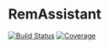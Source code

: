 # RemAssistant

[![Build Status](https://github.com/josePereiro/RemAssistant.jl/actions/workflows/CI.yml/badge.svg?branch=main)](https://github.com/josePereiro/RemAssistant.jl/actions/workflows/CI.yml?query=branch%3Amain)
[![Coverage](https://codecov.io/gh/josePereiro/RemAssistant.jl/branch/main/graph/badge.svg)](https://codecov.io/gh/josePereiro/RemAssistant.jl)
